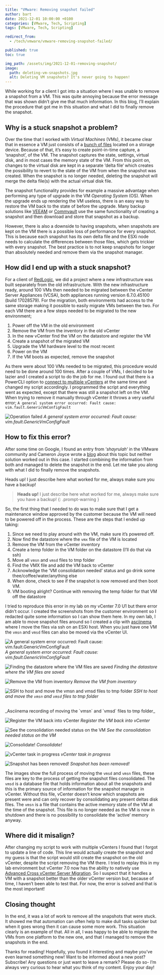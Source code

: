 ```yaml
---
title: "VMware: Removing snapshot failed"
author: bart
date: 2021-12-01 10:00:00 +0100
categories: [VMware, Tech, Scripting]
tags: [VMware, Tech, Scripting]

redirect_from:
  - /tech/vmware/vmware-removing-snapshot-failed/

published: true
toc: true

img_path: /assets/img/2021-12-01-removing-snapshot/
image:
  path: deleting-vm-snapshots.jpg
  alt: Deleting VM snapshots? It's never going to happen!
---
```


While working for a client I got into a situation where I was unable to remove a snapshot from a VM. This was quite annoying because the error message that was shown didn’t give me that much information. In this blog, I’ll explain the procedure that got me in this situation and what I did to finally remove the snapshot. 

## Why is a stuck snapshot a problem?
Over the time that I worked with *Virtual Machines* (VMs), it became clear that in essence a VM just consists of a [bunch of files](https://docs.vmware.com/en/VMware-vSphere/7.0/com.vmware.vsphere.vm_admin.doc/GUID-CEFF6D89-8C19-4143-8C26-4B6D6734D2CB.html) located on a storage device. Because of that, it’s easy to create point-in-time capture, a ‘snapshot’, of the VM. The snapshot captures the state, settings, virtual disk, and in most cases the memory state of the VM. From this point on, changes to the virtual disk are kept in a separate ‘delta file‘ which creates the possibility to revert to the state of the VM from when the snapshot was created. When the snapshot is no longer needed, deleting the snapshot will merge the delta file(s) with the actual virtual disk file.

The snapshot functionality provides for example a massive advantage when performing any type of upgrade in the VM *Operating System* (OS). When the upgrade ends up rendering the VM useless, there is an easy way to restore the VM back to the state of before the upgrade. Many backup solutions like [VEEAM](https://www.veeam.com/blog/why-snapshots-alone-are-not-backups.html) or [Commvault](https://documentation.commvault.com/commvault/v11/article?p=32255.htm) use the same functionality of creating a snapshot and then download and store that snapshot as a backup.

However, there is also a downside to having snapshots, when snapshots are kept on the VM there is a possible loss of performance for every snapshot. This is because each snapshot has its own delta file and the ESXi node needs to calculate the differences between those files, which gets trickier with every snapshot. The best practice is to not keep snapshots for longer than absolutely needed and remove them via the snapshot manager.

## How did I end up with a stuck snapshot?
For a client of [RedLogic](https://redlogic.nl/), we did a project where a new infrastructure was built separately from the old infrastructure. With the new infrastructure ready, around 100 VMs then needed to be migrated between the vCenter Server Appliances (VCSA), both appliances running version 6.7.0.45100 (build 17028579). For the migration, both environments had access to the same storage making it possible to easily migrate VMs between the two. For each VM there are a few steps needed to be migrated to the new environment; 
1. Power off the VM in the old environment
2. Remove the VM from the inventory in the old vCenter
3. In the new vCenter find the VM on the datastore and register the VM
4. Create a snapshot of the migrated VM
5. Upgrade the VM hardware level to the most recent
6. Power on the VM
7. If the VM boots as expected, remove the snapshot

As there were about 100 VMs needed to be migrated, this procedure would need to be done around 100 times. After a couple of VMs, I decided to be lazier and I created a script to do the job for me. I found out that there is a PowerCLI option to [connect to multiple vCenters](https://developer.vmware.com/docs/powercli/latest/vmware.vimautomation.core/commands/set-powercliconfiguration/#Default) at the same time and changed my script accordingly. I programmed the script and everything went as expected, except that there was still a snapshot left on the VM. When trying to remove it manually through vCenter it throws a very useful error; `A general system error occurred: Fault cause: vim.fault.GenericVmConfigFault`

![Operation failed](remove-all-snapshots-failed.png)
_A general system error occurred: Fault cause: vim.fault.GenericVmConfigFault_

## How to fix this error?
After some time on Google, I found an entry from ‘*shayrulah*‘ in the VMware community and Cameron Joyce wrote a [blog](https://communities.vmware.com/t5/VMware-vSphere-Discussions/Cannot-delete-old-snapshots-of-vCenter-6-5/td-p/489902) about this topic but neither solution worked out in this case. I started combining the information from both and managed to delete the snapshot in the end. Let me take you along with what I did to finally remove the snapshots.

Heads up! I just describe here what worked for me, always make sure you have a backup!

> **Heads up!** I just describe here what worked for me, always make sure you have a backup!
{: .prompt-warning }

So, the first thing that I needed to do was to make sure that I get a maintenance window approved by the customer because the VM will need to be powered off in the process. These are the steps that I ended up taking:
1. Since we need to play around with the VM, make sure it’s powered off.
2. Now find the datastore where the `vmx` file of the VM is located
3. Remove the VM from the vCenter inventory
4. Create a temp folder in the VM folder on the datastore (I’ll do that via ssh)
5. Move all `vmsn` and `vmsd` files to tmp folder
6. Find the VMX file and add the VM back to vCenter
7. Acknowledge the ‘VM consolidation needed’ status and go drink some thee/coffee/water/anything else
8. When done, check to see if the snapshot is now removed and then boot VM.
9. VM booting alright? Continue with removing the temp folder for that VM off the datastore

I tried to reproduce this error in my lab on my vCenter 7.0 U1 but there error didn’t occur. I created the screenshots from the customer environment so I redacted quite some information so I can show them here. In my own lab, I am able to move snapshot files around so I created a clip with [asciinema](https://asciinema.org/) where I move the files via ssh on an ESXi host. When you just have one VM the `vmsn` and `vmsd` files can also be moved via the vCenter UI.

![A general system error occurred: Fault cause: vim.fault.GenericVmConfigFault](0-Error.png)
_A general system error occurred: Fault cause: vim.fault.GenericVmConfigFault_

![Finding the datastore where the VM files are saved](1-check-vmx-location.png)
_Finding the datastore where the VM files are saved_

![Remove the VM from inventory](2-remove-from-inventory.png)
_Remove the VM from inventory_

![SSH to host and move the `vmsn` and `vmsd` files to tmp folder](3-ssh-and-move-snapshots.png)
_SSH to host and move the `vmsn` and `vmsd` files to tmp folder_

<script src="/assets/js/asciinema-player.min.js"></script>
<link rel="stylesheet" href="/assets/css/asciinema-player.css">
<div id="asciinema"> </div>
<script>AsciinemaPlayer.create('/assets/img/2021-12-01-removing-snapshot/tmpi78knj72-ascii.cast', document.getElementById('asciinema'), {poster: "npt:1:23", speed: "3", });</script>
_Asciinema recording of moving the `vmsn` and `vmsd` files to tmp folder_

![Register the VM back into vCenter](4-add-vmx-to-vcenter.png)
_Register the VM back into vCenter_

![See the consolidation needed status on the VM](5-consolidation-needed.png)
_See the consolidation needed status on the VM_

![Consolidate!](6-consolidate.png)
_Consolidate!_

![vCenter task in progress](7-task.png)
_vCenter task in progress_

![Snapshot has been removed!](8-all-is-good.png)
_Snapshot has been removed!_

The images show the full process of moving the `vmsd` and `vmsn` files, these files are key to the process of getting the snapshot files consolidated. The `vmsd` is a database file that holds information about all the snapshots and this is the primary source of information for the snapshot manager in vCenter. Without this file, vCenter doesn’t know which snapshots are present were and can only recover by consolidating any present deltas disk files. The `vmsn` is a file that contains the active memory state of the VM at the time of the snapshot. This file is no longer needed as the VM is now in shutdown and there is no possibility to consolidate the ‘active’ memory anyway.

## Where did it misalign?
After changing my script to work with multiple vCenters I found that I forgot to update a line of code. This line would actually create the snapshot and my guess is that the script would still create the snapshot on the old vCenter, despite the script removing the VM there. I tried to replay this in my lab environment but vCenter 7.0 now has the ability to natively use [Advanced Cross vCenter Server Migration](https://blogs.vmware.com/vsphere/2020/12/advanced-cross-vcenter-server-migration-integrated-in-vsphere-7-u1c.html). So I suspect that it handles a VM with a snapshot better than the older vCenter version but, because of time, I haven’t been able to test that. For now, the error is solved and that is the most important!

## Closing thought
In the end, it was a lot of work to remove all the snapshots that were stuck. It showed me that automation can often help to make dull tasks quicker but when it goes wrong then it can cause some more work. This situation clearly is an example of that. All in all, I was happy to be able to migrate the VMs from one platform to the new one, and that I managed to remove the snapshots in the end.

Thanks for reading! Hopefully, you found it interesting and maybe you’ve even learned something new! Want to be informed about a new post? Subscribe! Any questions or just want to leave a remark? Please do so- I’m always very curious to hear what you think of my content. Enjoy your day!


